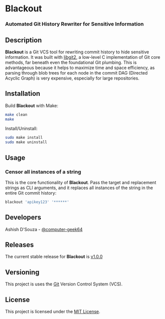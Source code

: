 # Blackout

### Automated Git History Rewriter for Sensitive Information

## Description

**Blackout** is a Git VCS tool for rewriting commit history to hide sensitive information. It was built with [libgit2](https://libgit2.org/), a low-level C implementation of Git core methods, far beneath even the foundational Git plumbing. This is advantageous because it helps to maximize time and space efficiency, as parsing through blob trees for each node in the commit DAG (Directed Acyclic Graph) is very expensive, especially for large repositories.

## Installation

Build **Blackout** with Make:
```bash
make clean
make
```

Install/Uninstall:
```bash
sudo make install
sudo make uninstall
```

## Usage

### Censor all instances of a string

This is the core functionality of **Blackout**. Pass the target and replacement strings as CLI arguments, and it replaces all instances of the string in the entire Git commit history:

```bash
blackout 'apikey123' '******'
```

## Developers

Ashish D'Souza - [@computer-geek64](https://github.com/computer-geek64)

## Releases

The current stable release for **Blackout** is [v1.0.0](https://github.com/computer-geek64/blackout/releases/latest)

## Versioning

This project is uses the [Git](https://git-scm.com/) Version Control System (VCS).

## License

This project is licensed under the [MIT License](LICENSE).
